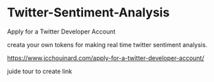# Twitter-Sentiment-Analysis
Apply for a Twitter Developer Account


creata your own tokens for making real time twitter sentiment analysis.

https://www.jcchouinard.com/apply-for-a-twitter-developer-account/

juide tour to create link
